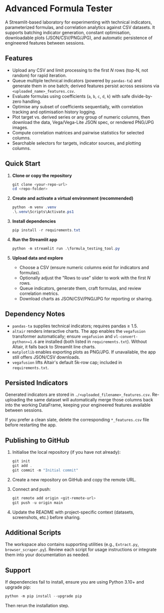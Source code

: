# Advanced Formula Tester

A Streamlit-based laboratory for experimenting with technical indicators, parameterized formulas, and correlation analytics against CSV datasets. It supports batching indicator generation, constant optimisation, downloadable plots (JSON/CSV/PNG/JPG), and automatic persistence of engineered features between sessions.

## Features

- Upload any CSV and limit processing to the first *N* rows (top-N, not random) for rapid iteration.
- Queue multiple technical indicators (powered by `pandas-ta`) and generate them in one batch; derived features persist across sessions via `<uploaded_name>_features.csv`.
- Evaluate formulas using coefficients (`a`, `b`, `c`, `d`, `k`) with safe divide-by-zero handling.
- Optimise any subset of coefficients sequentially, with correlation tracking and optimisation history logging.
- Plot target vs. derived series or any group of numeric columns, then download the data, Vega/Vega-Lite JSON spec, or rendered PNG/JPG images.
- Compute correlation matrices and pairwise statistics for selected columns.
- Searchable selectors for targets, indicator sources, and plotting columns.

## Quick Start

1. **Clone or copy the repository**
   ```powershell
   git clone <your-repo-url>
   cd <repo-folder>
   ```

2. **Create and activate a virtual environment (recommended)**
   ```powershell
   python -m venv .venv
   .\.venv\Scripts\Activate.ps1
   ```

3. **Install dependencies**
   ```powershell
   pip install -r requirements.txt
   ```

4. **Run the Streamlit app**
   ```powershell
   python -m streamlit run .\formula_testing_tool.py
   ```

5. **Upload data and explore**
   - Choose a CSV (ensure numeric columns exist for indicators and formulas).
   - Optionally adjust the "Rows to use" slider to work with the first *N* rows.
   - Queue indicators, generate them, craft formulas, and review correlation metrics.
   - Download charts as JSON/CSV/PNG/JPG for reporting or sharing.

## Dependency Notes

- `pandas-ta` supplies technical indicators; requires pandas ≥ 1.5.
- `altair` renders interactive charts. The app enables the `vegafusion` transformer automatically; ensure `vegafusion` and `vl-convert-python>=1.6` are installed (both listed in `requirements.txt`). Without Altair, it falls back to Streamlit line charts.
- `matplotlib` enables exporting plots as PNG/JPG. If unavailable, the app still offers JSON/CSV downloads.
- `vegafusion` lifts Altair's default 5k-row cap; included in `requirements.txt`.

## Persisted Indicators

Generated indicators are stored in `./<uploaded_filename>_features.csv`. Re-uploading the same dataset will automatically merge those columns back into the working DataFrame, keeping your engineered features available between sessions.

If you prefer a clean slate, delete the corresponding `*_features.csv` file before restarting the app.

## Publishing to GitHub

1. Initialise the local repository (if you have not already):
   ```powershell
   git init
   git add .
   git commit -m "Initial commit"
   ```

2. Create a new repository on GitHub and copy the remote URL.

3. Connect and push:
   ```powershell
   git remote add origin <git-remote-url>
   git push -u origin main
   ```

4. Update the README with project-specific context (datasets, screenshots, etc.) before sharing.

## Additional Scripts

The workspace also contains supporting utilities (e.g., `Extract.py`, `browser_scraper.py`). Review each script for usage instructions or integrate them into your documentation as needed.

## Support

If dependencies fail to install, ensure you are using Python 3.10+ and upgrade pip:
```powershell
python -m pip install --upgrade pip
```
Then rerun the installation step.
